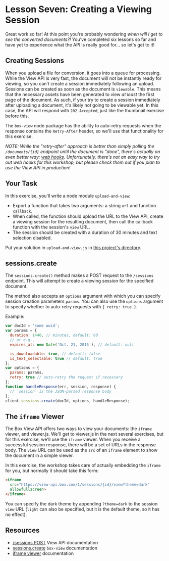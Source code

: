 # Lesson Seven: Creating a Viewing Session

Great work so far! At this point you're probably wondering _when will I get to see the converted documents?!_ You've completed six lessons so far and have yet to experience what the API is really good for... so let's get to it!

## Creating Sessions

When you upload a file for conversion, it goes into a queue for processing. While the View API is very fast, the document will not be instantly ready for viewing, so you can't create a session immediately following an upload. Sessions can be created as soon as the document is `viewable`. This means that the necessary assets have been generated to view *at least* the first page of the document. As such, if your try to create a session immediately after uploading a document, it's likely not going to be viewable yet. In this case, the API will respond with `202 Accepted`, just like the thumbnail exercise before this.

The `box-view` node package has the ability to auto-retry requests when the response contains the `Retry-After` header, so we'll use that functionality for this exercise.

*NOTE: While the "retry-after" approach is better than simply polling the `/documents/{id}` endpoint until the document is "done", there's actually an even better way: [web hooks](https://developers.box.com/view-webhooks/). Unfortunately, there's not an easy way to try out web hooks for this workshop, but please check them out if you plan to use the View API in production!*

## Your Task

In this exercise, you'll write a node module `upload-and-view`:
- Export a function that takes two arguments: a string `url` and function `callback`.
- When called, the function should upload the URL to the View API, create a viewing session for the resulting document, then call the callback function with the session's `view` URL.
- The session should be created with a duration of 30 minutes and text selection disabled.

Put your solution in `upload-and-view.js` in [this project's directory](/open/07-sessions).


## sessions.create

The `sessions.create()` method makes a POST request to the `/sessions` endpoint. This will attempt to create a viewing session for the specified document.

The method also accepts an `options` argument with which you can specify session creation parameters `params`. You can also use the `options` argument to specify whether to auto-retry requests with `{ retry: true }`.

Example:
```js
var docId = 'some uuid';
var params = {
  duration: 1440, // minutes, default: 60
  // or e.g.,
  expires_at: new Date('Oct. 21, 2015'), // default: null

  is_downloadable: true, // default: false
  is_text_selectable: true // default: true
};
var options = {
  params: params,
  retry: true // auto-retry the request if necessary
};
function handleResponse(err, session, response) {
  // `session` is the JSON-parsed response body
};
client.sessions.create(docId, options, handleResponse);
```


## The `iframe` Viewer

The Box View API offers two ways to view your documents: the `iframe` viewer, and viewer.js. We'll get to viewer.js in the next several exercises, but for this exercise, we'll use the `iframe` viewer. When you receive a successful session response, there will be a set of URLs in the response body. The `view` URL can be used as the `src` of an `iframe` element to show the document in a simple viewer.

In this exercise, the workshop takes care of actually embedding the `iframe` for you, but normally it should take this form:

```html
<iframe
  src="https://view-api.box.com/1/sessions/{id}/view?theme=dark"
  allowfullscreen>
</iframe>
```

You can specify the dark theme by appending `?theme=dark` to the session `view` URL (`light` can also be specified, but it is the default theme, so it has no effect).


## Resources

* [/sessions POST](https://developers.box.com/view/#post-sessions) View API documentation
* [sessions.create](https://github.com/lakenen/node-box-view/blob/master/README.md#create) `box-view` documentation
* [iframe viewer](https://developers.box.com/view/#view-a-document) documentation
